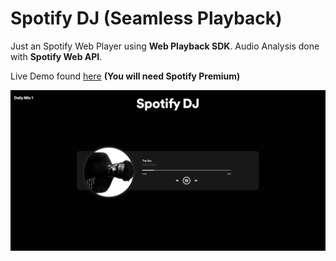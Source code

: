 # Spotify DJ (Seamless Playback)
Just an Spotify Web Player using **Web Playback SDK**. Audio Analysis done with **Spotify Web API**.


Live Demo found [here](https://spotify-dj.now.sh) __(You will need Spotify Premium)__

![Preview](preview.png)
